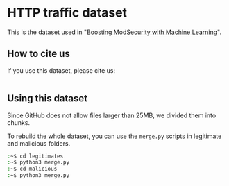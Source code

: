 # HTTP traffic dataset
This is the dataset used in "[Boosting ModSecurity with Machine Learning](https://arxiv.org/abs/2406.13547)".

## How to cite us

If you use this dataset, please cite us:
```bibtex
```

## Using this dataset

Since GitHub does not allow files larger than 25MB, we divided them into chunks.

To rebuild the whole dataset, you can use the `merge.py` scripts in legitimate and malicious folders.
```bash
:~$ cd legitimates
:~$ python3 merge.py
:~$ cd malicious
:~$ python3 merge.py
```
